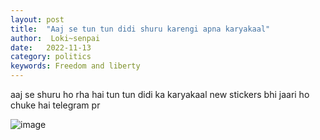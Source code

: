 ```yaml
---
layout: post
title:  "Aaj se tun tun didi shuru karengi apna karyakaal"
author:  Loki~senpai
date:   2022-11-13
category: politics
keywords: Freedom and liberty
---
```


aaj se shuru ho rha hai tun tun didi ka karyakaal new stickers bhi jaari ho chuke hai telegram pr




![image](https://user-images.githubusercontent.com/114554103/201509222-a2b4e8d4-9d8e-4d18-9cbf-2a2fac473440.png)
